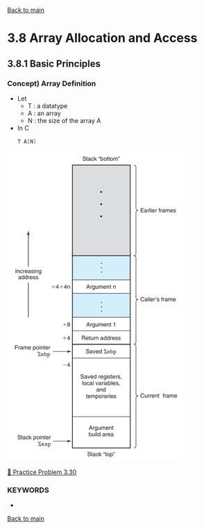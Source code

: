 [Back to main](https://github.com/JoonHyeok-hozy-Kim/computer_systems_study#readme)

# 3.8 Array Allocation and Access

## 3.8.1 Basic Principles
### Concept) Array Definition
* Let
  * T : a datatype
  * A : an array
  * N : the size of the array A
* In C
  ```c
  T A[N]
  ```

![Program Stack](https://github.com/JoonHyeok-hozy-Kim/computer_systems_study/blob/main/contents/ch_03/images/03_07_01_program_stack.png)


[:orange_book: Practice Problem 3.30](https://github.com/JoonHyeok-hozy-Kim/computer_systems_study/blob/main/contents/ch_03/problems/practice_problems.md#practice-problem-330)







### KEYWORDS
* 


[Back to main](https://github.com/JoonHyeok-hozy-Kim/computer_systems_study#readme)